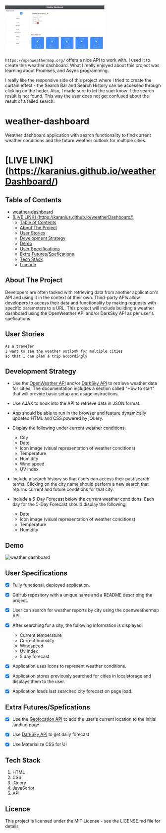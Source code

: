 

![](screenShot.gif)


 `https://openweathermap.org/`  offers a nice API to work with.
 I used it to create this weather dashboard.
 What I really enjoyed about this project was learning about Promises, and Async programming.

I really like the responsive side of this project where I tried to create the curtain effect - the Search Bar and Search History can be accessed through clicking on the heder. Also, I made sure to let the suer know if the search result is not found. This way the user does not get confused about the result of a failed search.











# weather-dashboard
Weather dashboard application with search functionality to find current weather conditions and the future weather outlook for multiple cities.

# [LIVE LINK] (https://karanius.github.io/weatherDashboard/)

## Table of Contents

- [weather-dashboard](#weather-dashboard)
- [[LIVE LINK] (https://karanius.github.io/weatherDashboard/)](#live-link-httpskaraniusgithubioweatherdashboard)
  - [Table of Contents](#table-of-contents)
  - [About The Project](#about-the-project)
  - [User Stories](#user-stories)
  - [Development Strategy](#development-strategy)
  - [Demo](#demo)
  - [User Specifications](#user-specifications)
  - [Extra Futures/Spefications](#extra-futuresspefications)
  - [Tech Stack](#tech-stack)
  - [Licence](#licence)




## About The Project

Developers are often tasked with retrieving data from another application's API and using it in the context of their own. Third-party APIs allow developers to access their data and functionality by making requests with specific parameters to a URL. This project will include building a weather dashboard using the OpenWeather API and/or DarkSky API as per user's spefications.

## User Stories

```
As a traveler
I want to see the weather outlook for multiple cities
so that I can plan a trip accordingly
```

## Development Strategy

* Use the [OpenWeather API](https://openweathermap.org/api) and/or [DarkSky API](https://darksky.net/dev) to retrieve weather data for cities. The documentation includes a section called "How to start" that will provide basic setup and usage instructions.

* Use AJAX to hook into the API to retrieve data in JSON format.

* App should be able to run in the browser and feature dynamically updated HTML and CSS powered by jQuery.

* Display the following under current weather conditions:

  * City
  * Date
  * Icon image (visual representation of weather conditions)
  * Temperature
  * Humidity
  * Wind speed
  * UV index

* Include a search history so that users can access their past search terms. Clicking on the city name should perform a new search that returns current and future conditions for that city. 

* Include a 5-Day Forecast below the current weather conditions. Each day for the 5-Day Forecast should display the following:

  * Date
  * Icon image (visual representation of weather conditions)
  * Temperature
  * Humidity

## Demo

![weather dashboard](./img/server-side-demo.png)

## User Specifications

- [x] Fully functional, deployed application.

- [x] GitHub repository with a unique name and a README describing the project.

- [x] User can search for weather reports by city using the openweathermap API.

- [x] After searching for a city, the following information is displayed:

  *  Current temperature
  *  Current humidity
  *  Windspeed
  *  Uv index
  *  5 day forecast

- [x] Application uses icons to represent weather conditions.

- [x] Application stores previously searched for cities in localstorage and displays them to the user.

- [x] Application loads last searched city forecast on page load.

## Extra Futures/Spefications

- [x] Use the [Geolocation API](https://developer.mozilla.org/en-US/docs/Web/API/Geolocation_API) to add the user's current location to the initial landing page.

- [x] Use [DarkSky API](https://darksky.net/dev) to get daily forecast

- [x] Use Materialize CSS for UI


## Tech Stack

1. HTML
2. CSS
3. jQuery
4. JavaScript
5. API

## Licence

This project is licensed under the MIT License - see the LICENSE.md file for details